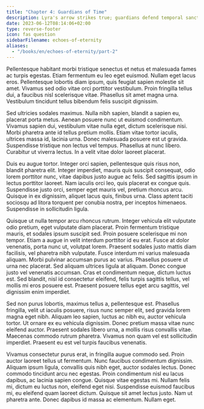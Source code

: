```yaml
---
title: "Chapter 4: Guardians of Time"
description: Lyra's arrow strikes true; guardians defend temporal sanctum.
date: 2023-06-12T08:14:06+02:00
type: reverse-footer
icon: fas question
sidebarFilename: echoes-of-eternity
aliases:
  - "/books/en/echoes-of-eternity/part-2"
---
```

Pellentesque habitant morbi tristique senectus et netus et malesuada fames ac turpis egestas. Etiam fermentum eu leo eget euismod. Nullam eget lacus eros. Pellentesque lobortis diam ipsum, quis feugiat sapien molestie sit amet. Vivamus sed odio vitae orci porttitor vestibulum. Proin fringilla tellus dui, a faucibus nisl scelerisque vitae. Phasellus sit amet magna urna. Vestibulum tincidunt tellus bibendum felis suscipit dignissim.

Sed ultricies sodales maximus. Nulla nibh sapien, blandit a sapien eu, placerat porta metus. Aenean posuere nunc ut euismod condimentum. Vivamus sapien dui, vestibulum vitae nulla eget, dictum scelerisque nisi. Morbi pharetra ante id tellus pretium mollis. Etiam vitae tortor iaculis, ultrices massa id, lacinia urna. Donec malesuada posuere est ut gravida. Suspendisse tristique non lectus vel tempus. Phasellus at nunc libero. Curabitur ut viverra lectus. In a velit vitae dolor laoreet placerat.

Duis eu augue tortor. Integer orci sapien, pellentesque quis risus non, blandit pharetra elit. Integer imperdiet, mauris quis suscipit consequat, odio lorem porttitor nunc, vitae dapibus justo augue ac felis. Sed sagittis ipsum in lectus porttitor laoreet. Nam iaculis orci leo, quis placerat ex congue quis. Suspendisse justo orci, semper eget mauris vel, pretium rhoncus arcu. Quisque in ex dignissim, aliquet lacus quis, finibus urna. Class aptent taciti sociosqu ad litora torquent per conubia nostra, per inceptos himenaeos. Suspendisse in sollicitudin ligula.

Quisque ut nulla tempor arcu rhoncus rutrum. Integer vehicula elit vulputate odio pretium, eget vulputate diam placerat. Proin fermentum tristique mauris, et sodales ipsum suscipit sed. Proin posuere scelerisque mi non tempor. Etiam a augue in velit interdum porttitor id eu erat. Fusce at dolor venenatis, porta nunc ut, volutpat lorem. Praesent sodales justo mattis diam facilisis, vel pharetra nibh vulputate. Fusce interdum mi varius malesuada aliquam. Morbi pulvinar accumsan purus ac varius. Phasellus posuere ut urna nec placerat. Sed aliquam ultrices ligula at aliquam. Donec congue justo vel venenatis accumsan. Cras et condimentum neque, dictum luctus est. Sed blandit, nisl id consectetur eleifend, felis turpis sagittis tellus, vel mollis mi eros posuere est. Praesent posuere tellus eget arcu sagittis, vel dignissim enim imperdiet.

Sed non purus lobortis, maximus tellus a, pellentesque est. Phasellus fringilla, velit ut iaculis posuere, risus nunc semper elit, sed gravida lorem magna eget nibh. Aliquam leo sapien, luctus ac nibh eu, auctor vehicula tortor. Ut ornare ex eu vehicula dignissim. Donec pretium massa vitae nunc eleifend auctor. Praesent sodales libero urna, a mollis risus convallis vitae. Maecenas commodo rutrum pharetra. Vivamus non quam vel est sollicitudin imperdiet. Praesent eu est vel turpis faucibus venenatis.

Vivamus consectetur purus erat, in fringilla augue commodo sed. Proin auctor laoreet tellus ut fermentum. Nunc faucibus condimentum dignissim. Aliquam ipsum ligula, convallis quis nibh eget, auctor sodales lectus. Donec commodo tincidunt arcu nec egestas. Proin condimentum nisl eu lacus dapibus, ac lacinia sapien congue. Quisque vitae egestas mi. Nullam felis mi, dictum eu luctus non, eleifend eget nisi. Suspendisse euismod faucibus mi, eu eleifend quam laoreet dictum. Quisque sit amet lectus justo. Nam ut pharetra ante. Donec dapibus id massa ac elementum. Nullam eget.